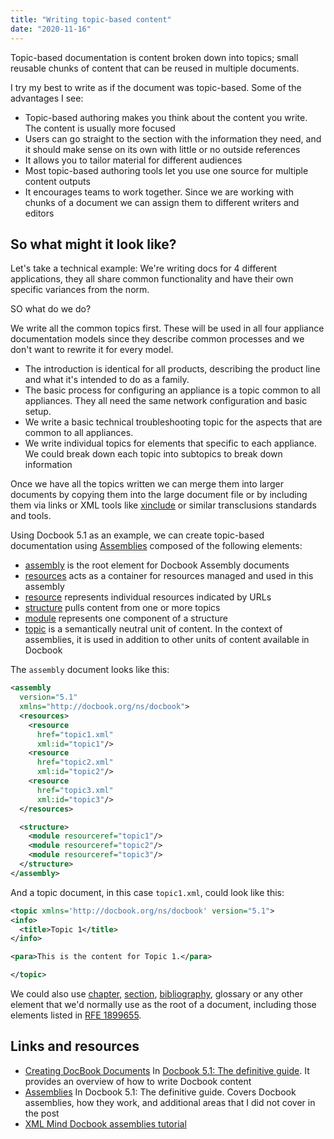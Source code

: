 ```yaml
---
title: "Writing topic-based content"
date: "2020-11-16"
---
```


Topic-based documentation is content broken down into topics; small reusable chunks of content that can be reused in multiple documents.

I try my best to write as if the document was topic-based. Some of the advantages I see:

- Topic-based authoring makes you think about the content you write. The content is usually more focused
- Users can go straight to the section with the information they need, and it should make sense on its own with little or no outside references
- It allows you to tailor material for different audiences
- Most topic-based authoring tools let you use one source for multiple content outputs
- It encourages teams to work together. Since we are working with chunks of a document we can assign them to different writers and editors

## So what might it look like?

Let's take a technical example: We're writing docs for 4 different applications, they all share common functionality and have their own specific variances from the norm.

SO what do we do?

We write all the common topics first. These will be used in all four appliance documentation models since they describe common processes and we don't want to rewrite it for every model.

- The introduction is identical for all products, describing the product line and what it's intended to do as a family.
- The basic process for configuring an appliance is a topic common to all appliances. They all need the same network configuration and basic setup.
- We write a basic technical troubleshooting topic for the aspects that are common to all appliances.
- We write individual topics for elements that specific to each appliance. We could break down each topic into subtopics to break down information

Once we have all the topics written we can merge them into larger documents by copying them into the large document file or by including them via links or XML tools like [xinclude](https://www.w3.org/TR/xinclude-11/) or similar transclusions standards and tools.

Using Docbook 5.1 as an example, we can create topic-based documentation using [Assemblies](https://tdg.docbook.org/tdg/5.1/ch06.html) composed of the following elements:

- [assembly](https://tdg.docbook.org/tdg/5.1/assembly.html) is the root element for Docbook Assembly documents
- [resources](http://tdg.docbook.org/tdg/5.1/resources.html) acts as a container for resources managed and used in this assembly
- [resource](https://tdg.docbook.org/tdg/5.1/resource.html) represents individual resources indicated by URLs
- [structure](https://tdg.docbook.org/tdg/5.1/structure.html) pulls content from one or more topics
- [module](https://tdg.docbook.org/tdg/5.1/module.html) represents one component of a structure
- [topic](https://tdg.docbook.org/tdg/5.1/topic.html) is a semantically neutral unit of content. In the context of assemblies, it is used in addition to other units of content available in Docbook

The `assembly` document looks like this:

```xml
<assembly
  version="5.1"
  xmlns="http://docbook.org/ns/docbook">
  <resources>
    <resource
      href="topic1.xml"
      xml:id="topic1"/>
    <resource
      href="topic2.xml"
      xml:id="topic2"/>
    <resource
      href="topic3.xml"
      xml:id="topic3"/>
  </resources>

  <structure>
    <module resourceref="topic1"/>
    <module resourceref="topic2"/>
    <module resourceref="topic3"/>
  </structure>
</assembly>
```

And a topic document, in this case `topic1.xml`, could look like this:

```xml
<topic xmlns='http://docbook.org/ns/docbook' version="5.1">
<info>
  <title>Topic 1</title>
</info>

<para>This is the content for Topic 1.</para>

</topic>
```

We could also use [chapter](https://tdg.docbook.org/tdg/5.1/chapter.html), [section](https://tdg.docbook.org/tdg/5.1/section.html), [bibliography](https://tdg.docbook.org/tdg/5.1/section.html), glossary or any other element that we'd normally use as the root of a document, including those elements listed in [RFE 1899655](https://sourceforge.net/tracker/index.php?func=detail&group_id=21935&atid=384107&aid=1899655).

## Links and resources

- [Creating DocBook Documents](https://tdg.docbook.org/tdg/5.1/ch02.html) In [Docbook 5.1: The definitive guide](https://tdg.docbook.org/tdg/5.1/index.html). It provides an overview of how to write Docbook content
- [Assemblies](https://tdg.docbook.org/tdg/5.1/ch06.html) In Docbook 5.1: The definitive guide. Covers Docbook assemblies, how they work, and additional areas that I did not cover in the post
- [XML Mind Docbook assemblies tutorial](https://www.xmlmind.com/tutorials/DocBookAssemblies/index.html)
